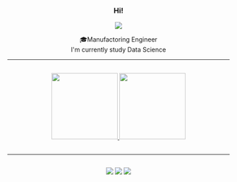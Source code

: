 
<div align="center">
  
### Hi! 

<img src="https://img.shields.io/static/v1?label=Overview&message=Paloma Edeltrudes&color=f8efd4&style=for-the-badge&logo=GitHub">

<p> 🎓Manufactoring Engineer <br/> I'm currently study Data Science</p>

<hr>



  ##
 

<div align="center">
  <a href="https://github.com/palomaedeltrudes">
  <img height="150em" src="https://github-readme-stats.vercel.app/api?username=palomaedeltrudes&show_icons=true&title_color=783c00&text_color=af552e&icon_color=783c00&bg_color=f8efd4&cache_seconds=2300">
  <img height="150em" src="https://github-readme-stats.vercel.app/api/top-langs/?username=palomaedeltrudes&layout=compact&langs_count=7&title_color=783c00&text_color=af552e&icon_color=783c00&bg_color=f8efd4&cache_seconds=2300">  

</div>
<div style="display: inline_block"><br>


<hr>
  
  ##
 
<div align="center">   
  <a href="#" alt="Gmail">
  <img src="https://img.shields.io/badge/-Gmail-783c00?style=flat-square&labelColor=783c00&logo=gmail&logoColor=white&link="https://accounts.google.com/SignOutOptions?hl=en&continue=https://mail.google.com&service=mail&ec=GBRAFw" /></a>

  <a href="#" alt="LinkedIn">
  <img src="https://img.shields.io/badge/-Linkedin-783c00?style=flat-square&logo=Linkedin&logoColor=white&link="https://www.linkedin.com/in/paloma-edeltrudes-088510247/" /></a>

  <a href="#" alt="Instagram">
  <img src="https://img.shields.io/badge/-Instagram-783c00?style=flat-square&labelColor=783c00&logo=instagram&logoColor=white&link="https://www.instagram.com/palomaedeltrudes/)https://www.instagram.com/palomaedeltrudes/"/></a>
</p>
 </div>
